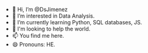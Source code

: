 - 👋 Hi, I’m @DsJimenez
- 👀 I’m interested in Data Analysis.
- 🌱 I’m currently learning Python, SQL databases, JS.
- 💞️ I'm looking to help the world.
- 📫 You find me here.
- 😄 Pronouns: HE.

<!---
DsJimenez/DsJimenez is a ✨ special ✨ repository because its `README.md` (this file) appears on your GitHub profile.
You can click the Preview link to take a look at your changes.
--->
